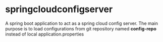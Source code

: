 # springcloudconfigserver
A spring boot application to act as a spring cloud config server. The main purpose is to load configurations from git repository named **config-repo** instead of local application.properties
